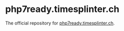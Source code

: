 php7ready.timesplinter.ch
=========================

The official repository for [php7ready.timesplinter.ch](http://php7ready.timesplinter.ch/).